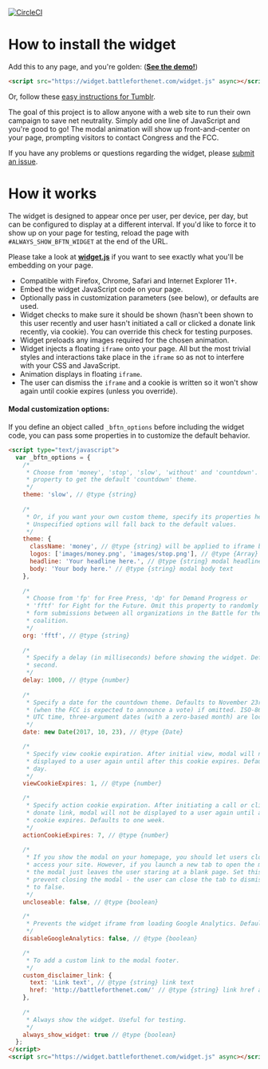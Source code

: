 [![CircleCI](https://circleci.com/gh/fightforthefuture/battleforthenet-widget/tree/master.svg?style=svg)](https://circleci.com/gh/fightforthefuture/battleforthenet-widget/tree/master)

# How to install the widget

Add this to any page, and you're golden: ([**See the demo!**](https://widget.battleforthenet.com/demos/modal.html))

```html
<script src="https://widget.battleforthenet.com/widget.js" async></script>
```

Or, follow these [easy instructions for Tumblr](http://tumblr.fightforthefuture.org/post/162878793988/how-to-stand-up-for-netneutrality-on-tumblr).

The goal of this project is to allow anyone with a web site to run their own campaign to save net neutrality. Simply add one line of JavaScript and you're good to go! The modal animation will show up front-and-center on your page, prompting
visitors to contact Congress and the FCC.

If you have any problems or questions regarding the widget, please [submit an issue](https://github.com/fightforthefuture/battleforthenet-widget/issues).


# How it works

The widget is designed to appear once per user, per device, per day, but can be configured to display at a different interval. If you'd like to force it to show up on your page for testing, reload the page with `#ALWAYS_SHOW_BFTN_WIDGET` at the end of the URL.

Please take a look at [**widget.js**](https://github.com/fightforthefuture/battleforthenet-widget/blob/master/widget.js) if you want to see exactly what you'll
be embedding on your page.

* Compatible with Firefox, Chrome, Safari and Internet Explorer 11+.
* Embed the widget JavaScript code on your page.
* Optionally pass in customization parameters (see below), or defaults are used.
* Widget checks to make sure it should be shown (hasn't been shown to this user recently and user hasn't initiated a call or clicked a donate link recently, via cookie). You can override this check for testing purposes.
* Widget preloads any images required for the chosen animation.
* Widget injects a floating `iframe` onto your page. All but the most trivial styles and interactions take place in the `iframe` so as not to interfere with your CSS and JavaScript.
* Animation displays in floating `iframe`.
* The user can dismiss the `iframe` and a cookie is written so it won't show again until cookie expires (unless you override).


#### Modal customization options:

If you define an object called `_bftn_options` before including the widget code,
you can pass some properties in to customize the default behavior.

```html
<script type="text/javascript">
  var _bftn_options = {
    /*
     * Choose from 'money', 'stop', 'slow', 'without' and 'countdown'. Omit this
     * property to get the default 'countdown' theme.
     */
    theme: 'slow', // @type {string}
    
    /*
     * Or, if you want your own custom theme, specify its properties here.
     * Unspecified options will fall back to the default values.
     */
    theme: {
      className: 'money', // @type {string} will be applied to iframe body tag
      logos: ['images/money.png', 'images/stop.png'], // @type {Array} img src values
      headline: 'Your headline here.', // @type {string} modal headline text
      body: 'Your body here.' // @type {string} modal body text
    },
    
    /*
     * Choose from 'fp' for Free Press, 'dp' for Demand Progress or
     * 'fftf' for Fight for the Future. Omit this property to randomly split
     * form submissions between all organizations in the Battle for the Net 
     * coalition.
     */
    org: 'fftf', // @type {string}
    
    /*
     * Specify a delay (in milliseconds) before showing the widget. Defaults to one 
     * second.
     */
    delay: 1000, // @type {number}
    
    /*
     * Specify a date for the countdown theme. Defaults to November 23rd, 2017
     * (when the FCC is expected to announce a vote) if omitted. ISO-8601 dates are
     * UTC time, three-argument dates (with a zero-based month) are local time.
     */
    date: new Date(2017, 10, 23), // @type {Date}

    /*
     * Specify view cookie expiration. After initial view, modal will not be
     * displayed to a user again until after this cookie expires. Defaults to one
     * day.
     */
    viewCookieExpires: 1, // @type {number}

    /*
     * Specify action cookie expiration. After initiating a call or clicking a
     * donate link, modal will not be displayed to a user again until after this
     * cookie expires. Defaults to one week.
     */
    actionCookieExpires: 7, // @type {number}
    
    /*
     * If you show the modal on your homepage, you should let users close it to
     * access your site. However, if you launch a new tab to open the modal, closing
     * the modal just leaves the user staring at a blank page. Set this to true to
     * prevent closing the modal - the user can close the tab to dismiss it. Defaults
     * to false.
     */
    uncloseable: false, // @type {boolean}

    /*
     * Prevents the widget iframe from loading Google Analytics. Defaults to false.
     */
    disableGoogleAnalytics: false, // @type {boolean}

    /*
     * To add a custom link to the modal footer.
     */
    custom_disclaimer_link: {
      text: 'Link text', // @type {string} link text
      href: 'http://battleforthenet.com/' // @type {string} link href attribute
    },
    
    /*
     * Always show the widget. Useful for testing.
     */
    always_show_widget: true // @type {boolean}
  };
</script>
<script src="https://widget.battleforthenet.com/widget.js" async></script>
```
